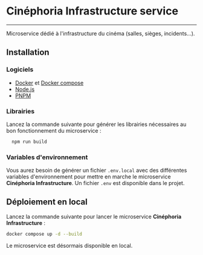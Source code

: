# Cinéphoria Infrastructure service
___

Microservice dédié à l'infrastructure du cinéma (salles, sièges, incidents...).

## Installation

### Logiciels
- [Docker](https://www.docker.com/) et [Docker compose](https://docs.docker.com/compose/)
- [Node.js](https://nodejs.org)
- [PNPM](https://pnpm.io/)

### Librairies

Lancez la commande suivante pour générer les librairies nécessaires au bon fonctionnement du microservice :

```bash
  npm run build
```

### Variables d'environnement

Vous aurez besoin de générer un fichier `.env.local` avec des différentes variables d'environnement pour mettre en
marche le microservice **Cinéphoria Infrastructure**.
Un fichier `.env` est disponible dans le projet.

## Déploiement en local

Lancez la commande suivante pour lancer le microservice **Cinéphoria Infrastructure** :

```bash
docker compose up -d --build
```

Le microservice est désormais disponible en local.
